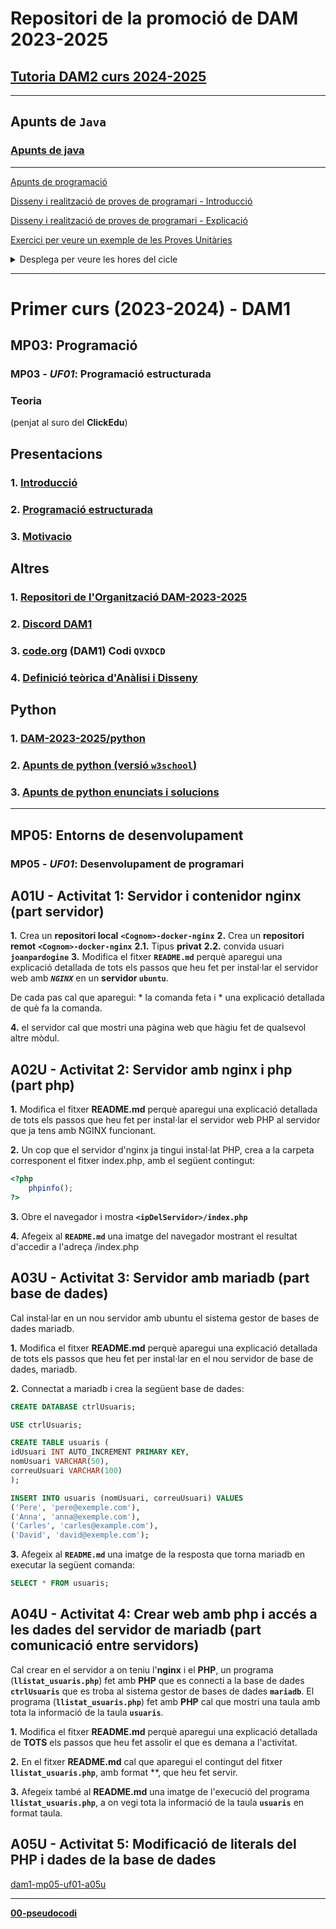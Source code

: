 # Repositori de la promoció de DAM 2023-2025

## [Tutoria DAM2 curs 2024-2025](./documents/tutoria-dam2-curs-2024-2025.md)

<hr>

## Apunts de **`Java`**

### [Apunts de java](https://github.com/DAM-2023-2025/mp03-uf04-java)

<hr>

[Apunts de programació](https://github.com/DAM-2023-2025/dam1-mp03-apunts-de-python)

[Disseny i realització de proves de programari - Introducció](https://github.com/DAM-2023-2025/dam1-mp05-uf02)

[Disseny i realització de proves de programari - Explicació](https://github.com/DAM-2023-2025/dam1-mp05-uf02/blob/main/disseny-i-realitzacio-de-proves-de-programari.md)

[Exercici per veure un exemple de les Proves Unitàries](https://github.com/DAM-2023-2025/dam1-mp05-uf02/blob/main/exercici-proves-unitaries.md)


<details><summary>Desplega per veure les hores del cicle</summary>

## Curs 1r de DAM

|Mòduls professionals|Hores|
|----|----:|
|*MP01*: **Muntatge i manteniment d'equips**|```132``` h.|
|*MP01* - **Sistemes informàtics**|```121``` h.|
|*MP02* - **Bases de dades**|```110``` h.|
|*MP03* - **Programació**|```187``` h.|
|*MP04* - **Llenguatges de marques i sistemes de gestió d’informació**|```77``` h.|
|*MP05* - **Entorns de desenvolupament**|```55``` h.|
|*MP06* - **Accés a dades**|```88``` h.|
|*MP11* - **Formació i orientació laboral**|```66``` h.|
|*MP12* - **Empresa i iniciativa emprenedora**|```66``` h.|
|*MP15* - **Game design**|```33``` h.|
|*MP16* - **Disseny 2D i 3D**|```88``` h.|
|**Total primer curs**|**```891```** h.|

## Curs 2n de DAM
|Mòduls professionals|Hores|
|----|----:|
|*MP07* - **Desenvolupament d’interfícies**|```88``` h.|
|*MP08* - **Programació multimèdia i dispositius mòbils**|```77``` h.|
|*MP09* - **Programació de serveis i processos**|```55``` h.|
|*MP10* - **Sistemes de gestió empresarial**|```55``` h.|
|*MP13* - **Projecte**|```297``` h.|
|*MP17* - **Programació de videojocs 2D i 3D**|```154``` h.|
|*MP14* - **Formació en centres de treball**|```383``` h.|
|**Total segon curs**|**```1109```** h.|

## Cicle de DAM

|Curs|Hores|
|----|----:|
|*Total primer curs*|**```891```**|
|*Total segon curs*|**```1109```**|
|**Total cicle**|**```2000```**|


## [DECRET 260/2013, de 3 de desembre, pel qual s'estableix el currículum del cicle formatiu de grau superior de desenvolupament d'aplicacions multiplataforma](https://portaldogc.gencat.cat/utilsEADOP/PDF/6516/1328538.pdf)

</details>

<hr>

# Primer curs (2023-2024) - DAM1

## MP03: **Programació**

### MP03 - ***UF01***: Programació estructurada

### Teoria

(penjat al suro del **ClickEdu**) 

## Presentacions

### **1.** [Introducció](https://github.com/DAM-2023-2025/.github/blob/main/profile/documents/DAM_MP03_0001_UF01_Introduccio.pdf)

### **2.** [Programació estructurada](https://github.com/DAM-2023-2025/.github/blob/main/profile/documents/DAM_MP03_0004_UF01_Programacio_Estructurada.pdf)

### **3.** [Motivacio](https://github.com/DAM-2023-2025/.github/blob/main/profile/documents/DAM_MP03_0003_UF01_Motivacio.pdf)

## Altres

### **1.** [Repositori de l'Organització DAM-2023-2025](https://github.com/DAM-2023-2025)

### **2.** [Discord DAM1](https://discord.com/invite/mE8mGTuM)

### **3.** [code.org](code.org) (DAM1) Codi **```QVXDCD```**

### **4.** [Definició teòrica d'Anàlisi i Disseny](https://github.com/DAM-2023-2025/dam1-mp03-definicio-d-analisi-i-disseny.git)

## Python

### **1.** [DAM-2023-2025/python](https://github.com/DAM-2023-2025/python)

### **2.** [Apunts de python (versió **```w3school```**)](https://joanpardogine.github.io/apunts-de-python/python-tutorial.html)

### **3.** [Apunts de python **enunciats i solucions**](https://github.com/DAM-2023-2025/dam1-mp03-apunts-de-python)

<!-- ## A01U - Activitat 1: Servidor i contenidor nginx (part servidor) -->



<!--
### MP03 - ***UF02***: disseny modular

### MP03 - ***UF03***: fonaments de gestió de fitxers

### MP03 - ***UF04***: programació orientada a objectes (POO). Fonaments

### MP03 - ***UF05***: POO. Llibreries de classes fonamentals

### MP03 - ***UF06***: POO. Introducció a la persistència en BD
-->



<hr>

## MP05: **Entorns de desenvolupament**

### MP05 - ***UF01***: Desenvolupament de programari

## A01U - Activitat 1: Servidor i contenidor nginx (part servidor)

**1.**  Crea un **repositori local** **```<Cognom>-docker-nginx```**
**2.**  Crea un **repositori remot** **```<Cognom>-docker-nginx```**
**2.1.**  Tipus **privat**
**2.2.**  convida usuari **```joanpardogine```**
**3.**  Modifica el fitxer **```README.md```** perquè aparegui una explicació detallada de tots els passos que heu fet per instal·lar el servidor web amb ***```NGINX```*** en un **servidor ```ubuntu```**.

De cada pas cal que aparegui:
    * la comanda feta i
    * una explicació detallada de què fa la comanda.

**4.**  el servidor cal que mostri una pàgina web que hàgiu fet de qualsevol altre mòdul.


## A02U - Activitat 2: Servidor amb nginx i php (part php)

**1.** Modifica el fitxer **README.md** perquè aparegui una explicació detallada de tots els passos que heu fet per instal·lar el servidor web PHP al servidor que ja tens amb NGINX funcionant.

**2.** Un cop que el servidor d'nginx ja tingui instal·lat PHP, crea a la carpeta corresponent el fitxer index.php, amb el següent contingut:

```php
<?php
    phpinfo();
?>
```

**3.** Obre el navegador i mostra **```<ipDelServidor>/index.php```**

**4.** Afegeix al **```README.md```** una imatge del navegador mostrant el resultat d'accedir a l'adreça <ipDelServidor>/index.php

## A03U - Activitat 3: Servidor amb mariadb (part base de dades)

Cal instal·lar en un nou servidor amb ubuntu el sistema gestor de bases de dades mariadb.

**1.** Modifica el fitxer **README.md** perquè aparegui una explicació detallada de tots els passos que heu fet per instal·lar en el nou servidor de base de dades, mariadb.

**2.** Connectat a mariadb i crea la següent base de dades:

```sql
CREATE DATABASE ctrlUsuaris;

USE ctrlUsuaris;

CREATE TABLE usuaris (
idUsuari INT AUTO_INCREMENT PRIMARY KEY,
nomUsuari VARCHAR(50),
correuUsuari VARCHAR(100)
);

INSERT INTO usuaris (nomUsuari, correuUsuari) VALUES
('Pere', 'pere@exemple.com'),
('Anna', 'anna@exemple.com'),
('Carles', 'carles@example.com'),
('David', 'david@exemple.com');
```

**3.** Afegeix al **```README.md```** una imatge de la resposta que torna mariadb en executar la següent comanda:

```sql
SELECT * FROM usuaris;
```



## A04U - Activitat 4: Crear web amb php i accés a les dades del servidor de mariadb (part comunicació entre servidors)

Cal crear en el servidor a on teniu l'**nginx** i el **PHP**, un programa (**```llistat_usuaris.php```**) fet amb **PHP** que es connecti a la base de dades **```ctrlUsuaris```** que es troba al sistema gestor de bases de dades **```mariadb```**.
El programa (**```llistat_usuaris.php```**) fet amb **PHP** cal que mostri una taula amb tota la informació de la taula **```usuaris```**.

**1.** Modifica el fitxer **README.md** perquè aparegui una explicació detallada de **TOTS** els passos que heu fet assolir el que es demana a l'activitat.

**2.** En el fitxer **README.md** cal que aparegui el contingut del fitxer **```llistat_usuaris.php```**, amb format **, que heu fet servir.

**3.** Afegeix també al **README.md** una imatge de l'execució del programa **```llistat_usuaris.php```**, a on vegi tota la informació de la taula **```usuaris```** en format taula.


## A05U - Activitat 5: Modificació de literals del PHP i dades de la base de dades

[dam1-mp05-uf01-a05u](https://github.com/DAM-2023-2025/dam1-mp05-uf01-a05u.git)



<!-- ### MP05 - ***UF02***: Optimització de programari

### MP05 - ***UF03***: Introducció al disseny orientat a objectes -->



<hr>

[**00-pseudocodi**](https://github.com/DAM-2023-2025/00-pseudocodi)